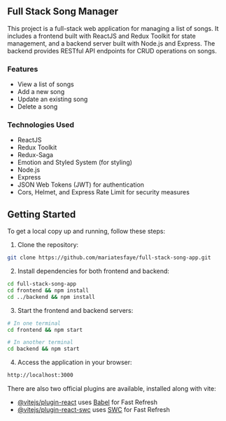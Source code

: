 ## Full Stack Song Manager

This project is a full-stack web application for managing a list of songs. It includes a frontend built with ReactJS and Redux Toolkit for state management, and a backend server built with Node.js and Express. The backend provides RESTful API endpoints for CRUD operations on songs.
### Features
- View a list of songs
- Add a new song
- Update an existing song
- Delete a song
### Technologies Used
- ReactJS
- Redux Toolkit
- Redux-Saga
- Emotion and Styled System (for styling)
- Node.js
- Express
- JSON Web Tokens (JWT) for authentication
- Cors, Helmet, and Express Rate Limit for security measures
## Getting Started
To get a local copy up and running, follow these steps:
1. Clone the repository:

```bash
git clone https://github.com/mariatesfaye/full-stack-song-app.git
```
2. Install dependencies for both frontend and backend:
```bash
cd full-stack-song-app
cd frontend && npm install
cd ../backend && npm install
```
3. Start the frontend and backend servers:
```bash
# In one terminal
cd frontend && npm start

# In another terminal
cd backend && npm start
```
4. Access the application in your browser:
```bash
http://localhost:3000
```

There are also two official plugins are available, installed along with vite:

- [@vitejs/plugin-react](https://github.com/vitejs/vite-plugin-react/blob/main/packages/plugin-react/README.md) uses [Babel](https://babeljs.io/) for Fast Refresh
- [@vitejs/plugin-react-swc](https://github.com/vitejs/vite-plugin-react-swc) uses [SWC](https://swc.rs/) for Fast Refresh








